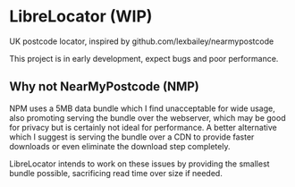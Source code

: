 # LibreLocator (WIP)

UK postcode locator, inspired by github.com/lexbailey/nearmypostcode

This project is in early development, expect bugs and poor performance.

## Why not NearMyPostcode (NMP)

NPM uses a 5MB data bundle which I find unacceptable for wide usage, also promoting serving the bundle over the webserver, which may be good for privacy but is certainly not ideal for performance. A better alternative which I suggest is serving the bundle over a CDN to provide faster downloads or even eliminate the download step completely.

LibreLocator intends to work on these issues by providing the smallest bundle possible, sacrificing read time over size if needed.